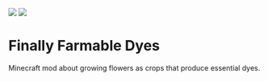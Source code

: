 [![](http://cf.way2muchnoise.eu/title/379957.svg)](https://www.curseforge.com/minecraft/mc-mods/finally-farmable-dyes) [![](http://cf.way2muchnoise.eu/versions/379957.svg)](https://www.curseforge.com/minecraft/mc-mods/finally-farmable-dyes)

# Finally Farmable Dyes

Minecraft mod about growing flowers as crops that produce essential dyes.
